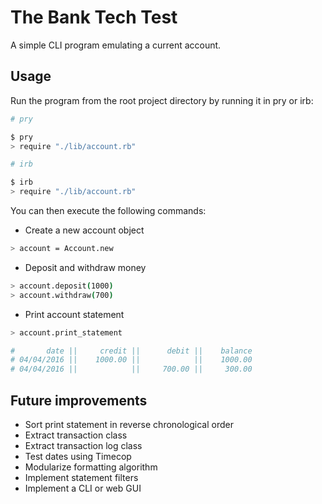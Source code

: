 # The Bank Tech Test

A simple CLI program emulating a current account.

## Usage

Run the program from the root project directory by running it in pry or irb:
```sh
# pry

$ pry
> require "./lib/account.rb"

# irb

$ irb
> require "./lib/account.rb"
```

You can then execute the following commands:
* Create a new account object
```sh
> account = Account.new
```
* Deposit and withdraw money
```sh
> account.deposit(1000)
> account.withdraw(700)
```
* Print account statement
```sh
> account.print_statement

#       date ||     credit ||      debit ||    balance
# 04/04/2016 ||    1000.00 ||            ||    1000.00
# 04/04/2016 ||            ||     700.00 ||     300.00
```

## Future improvements
* Sort print statement in reverse chronological order
* Extract transaction class
* Extract transaction log class
* Test dates using Timecop
* Modularize formatting algorithm
* Implement statement filters
* Implement a CLI or web GUI
